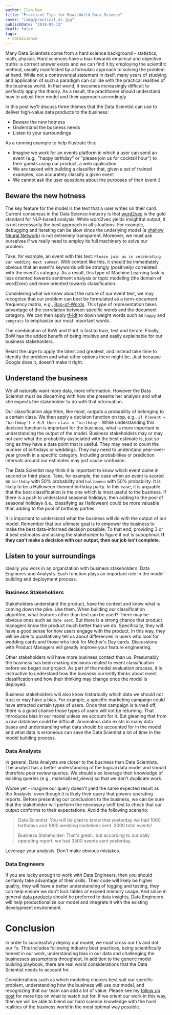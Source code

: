 ```yaml
---
author: Ilan Man
title: "Practical Tips for Real-World Data Science"
cover: "/img/practical_ml.jpg"
publishDate: "2018-05-13"
draft: false
tags: 
 - datascience
---
```


Many Data Scientists come from a hard science background - statistics, math, physics. Hard sciences have a bias towards empirical and objective truths: a correct answer exists and we can find it by employing the scientific method, usually manifested by a formulaic approach to solving the problem at hand. While not a controversial statement in itself, many years of studying and application of such a paradigm can collide with the practical realities of the business world. In that world, it becomes increasingly difficult to perfectly apply the theory. As a result, the practitioner should understand how to adjust their model and their approach accordingly.
<!--more-->

In this post we'll discuss three themes that the Data Scientist can use to deliver high-value data products to the business:

<ul>
<li>Beware the new hotness</li>
<li>Understand the business needs</li>
<li>Listen to your surroundings</li>
</ul>

As a running example to help illustrate this:

<ul>
<li>Imagine we work for an events platform in which a user can send an event (e.g., "happy birthday" or "please join us for cocktail hour") to their guests using our product, a web application</li>
<li>We are tasked with building a classifier that, given a set of trained examples, can accurately classify a given event</li>
<li>We cannot ask the user questions about the purposes of their event :)</li>
</ul>

## Beware the new hotness

The key feature for the model is the text that a user writes on their card. Current consensus in the Data Science industry is that [word2vec](http://nlp.town/blog/anything2vec/) is the gold standard for NLP-based analysis. While word2vec yields insightful output, it is not necessarily the best approach in all situations. For example, debugging and iterating can be slow since the underlying model (a [shallow Neural Network](https://en.wikipedia.org/wiki/Word2vec)) is not extremely transparent. Moreover, we must ask ourselves if we really need to employ its full machinery to solve our problem. 

Take, for example, an event with this text: `Please join us in celebrating our wedding next summer`. With content like this, it should be immediately obvious that an event's keywords will be strongly (positively) correlated with the event's category. As a result, this type of Machine Learning task is less oriented towards sentiment analysis or topic modeling (the domain of word2vec) and more oriented towards classification.

Considering what we know about the nature of our event text, we may recognize that our problem can best be formulated as a term-document frequency matrix, e.g., [Bag-of-Words](https://en.wikipedia.org/wiki/Bag-of-words_model). This type of representation takes advantage of the correlation between specific words and the document category. We can then apply [tf-idf](https://en.wikipedia.org/wiki/Tf%E2%80%93idf) to down weight words such as `happy` and `congrats` to emphasize our most important words.

The combination of BoW and tf-idf is fast to train, test and iterate. Finally, BoW has the added benefit of being intuitive and easily explainable for our business stakeholders.

Resist the urge to apply the latest and greatest, and instead take time to identify the problem and what other options there might be. Just because Google does it, doesn't make it right.

## Understand the business

We all naturally want more data, more information. However the Data Scientist must be discerning with how she presents her analysis and what she expects the stakeholder to do with that information.

Our classification algorithm, like most, outputs a probability of belonging to a certain class. We then apply a decision function on top, e.g., `if P(event = 'birthday') > 0.5 then class = 'birthday'`. While understanding this decision function is important for the business, what is more important is understanding the output of the model. Business stakeholders may or may not care what the probability associated with the best estimate is, just so long as they have a data point that is useful. They may need to count the number of birthdays or weddings. They may need to understand year-over-year growth in a specific category. Including probabilities or prediction intervals around our estimates may just cause confusion.

The Data Scientist may think it is important to know which event came in second or third place. Take, for example, the case when an event is scored as `birthday` with 50% probability and `halloween` with 50% probability. It is likely to be a Halloween-themed birthday party. In this case, it is arguable that the best classification is the one which is most useful to the business. If there is a push to understand seasonal holidays, then adding to the pool of seasonal holidays (i.e., classifying as Halloween) could be more valuable than adding to the pool of birthday parties.

It is important to understand what the business will do with the output of our model. Remember that our ultimate goal is to empower the business to make the best data-informed decision possible. To that end, providing 3 or 4 best estimates and asking the stakeholder to figure it out is suboptimal. **If they can't make a decision with our output, then our job isn't complete**.


## Listen to your surroundings

Ideally you work in an organization with business stakeholders, Data Engineers and Analysts. Each function plays an important role in the model building and deployment process.

### Business Stakeholders

Stakeholders understand the product, have the context and know what is coming down the pike. Use them. When building our classification algorithm, what features other than text can be used? There may be obvious ones such as `date sent`. But there is a strong chance that product managers know the product much better than we do. Specifically, they will have a good sense for how users engage with the product. In this way, they will be able to qualitatively tell us about differences in users who look for wedding cards and those who look for Mother's Day cards. Discussions with Product Managers will greatly improve your feature engineering.

Other stakeholders will have more business context than us. Presumably the business has been making decisions related to event classification before we began our project. As part of the model evaluation process, it is instructive to understand how the business currently thinks about event classification and how their thinking may change once the model is deployed.  

Business stakeholders will also know historically which data we should not trust or may have a bias. For example, a specific marketing campaign could have attracted certain types of users. Once that campaign is turned off, there is a good chance those types of users will not be returning. That introduces bias in our model unless we account for it. But gleaning that from a raw database could be difficult. Anomalous data exists in many data bases and understanding what data should be accounted
for in the model and what data is erroneous can save the Data Scientist a lot of time in the model building process.

### Data Analysts

In general, Data Analysts are closer to the business than Data Scientists. The analyst has a better understanding of the logical data model and should therefore peer review queries. We should also leverage their knowledge of existing queries (e.g., materialized_views) so that we don't duplicate work. 

Worse yet - imagine our query doesn't yield the same expected result as the Analysts' even though it is likely their query that powers operating reports. Before presenting our conclusions to the business, we can be sure that the stakeholder will perform the necessary sniff test to check that our output conforms to their expectations. Avoid the following scenario:

>Data Scientist: You will be glad to know that yesterday we had 1000 birthdays and 1000 wedding invitations sent. 2000 total events! 
>
>Business Stakeholder: That's great...but according to our daily operating report, we had 3500 events sent yesterday.

Leverage your analysts. Don't make obvious mistakes.

### Data Engineers

If you are lucky enough to work with Data Engineers, then you should certainly take advantage of their skills. Their code will likely be higher quality, they will have a better understanding of logging and testing, they can help ensure we don't lock tables or exceed memory usage. And since in general [data products](https://www.svds.com/how-do-you-build-a-data-product/) should be preferred to data insights, Data Engineers will help productionalize our model and integrate it with the existing development environment.

# Conclusion

In order to successfully deploy our model, we must cross our t's and dot our i's. This includes following industry best practices, being scientifically honest in our work, understanding bias in our data and challenging the businesses assumptions throughout. In addition to the generic model building playbook, there are real world considerations that the Data Scientist needs to account for. 

Considerations such as which modeling choices best suit our specific problem, understanding how the business will use our model, and recognizing that our team can add a lot of value. Please see my [follow up post](https://www.locallyoptimistic.com/post/practical_ml_2/) for more tips on what to watch out for. If we orient our work in this way, then we will be able to blend our hard science knowledge with the hard realities of the business world in the most optimal way possible. 

